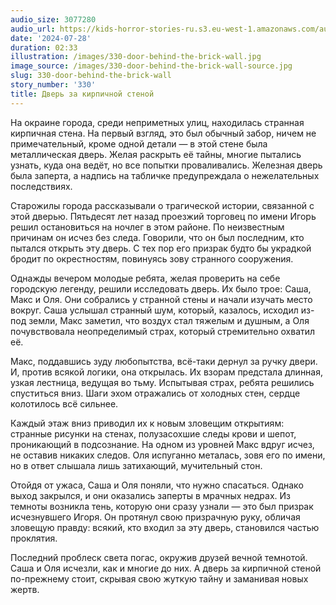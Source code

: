 ```yaml
---
audio_size: 3077280
audio_url: https://kids-horror-stories-ru.s3.eu-west-1.amazonaws.com/audio/330-door-behind-the-brick-wall.mp3
date: '2024-07-28'
duration: 02:33
illustration: /images/330-door-behind-the-brick-wall.jpg
image_source: /images/330-door-behind-the-brick-wall-source.jpg
slug: 330-door-behind-the-brick-wall
story_number: '330'
title: Дверь за кирпичной стеной
---
```


На окраине города, среди неприметных улиц, находилась странная кирпичная стена. На первый взгляд, это был обычный забор, ничем не примечательный, кроме одной детали — в этой стене была металлическая дверь. Желая раскрыть её тайны, многие пытались узнать, куда она ведёт, но все попытки проваливались. Железная дверь была заперта, а надпись на табличке предупреждала о нежелательных последствиях.

Старожилы города рассказывали о трагической истории, связанной с этой дверью. Пятьдесят лет назад проезжий торговец по имени Игорь решил остановиться на ночлег в этом районе. По неизвестным причинам он исчез без следа. Говорили, что он был последним, кто пытался открыть эту дверь. С тех пор его призрак будто бы украдкой бродит по окрестностям, повинуясь зову странного сооружения.

Однажды вечером молодые ребята, желая проверить на себе городскую легенду, решили исследовать дверь. Их было трое: Саша, Макс и Оля. Они собрались у странной стены и начали изучать место вокруг. Саша услышал странный шум, который, казалось, исходил из-под земли, Макс заметил, что воздух стал тяжелым и душным, а Оля почувствовала неопределимый страх, который стремительно охватил её.

Макс, поддавшись зуду любопытства, всё-таки дернул за ручку двери. И, против всякой логики, она открылась. Их взорам предстала длинная, узкая лестница, ведущая во тьму. Испытывая страх, ребята решились спуститься вниз. Шаги эхом отражались от холодных стен, сердце колотилось всё сильнее.

Каждый этаж вниз приводил их к новым зловещим открытиям: странные рисунки на стенах, полузасохшие следы крови и шепот, проникающий в подсознание. На одном из уровней Макс вдруг исчез, не оставив никаких следов. Оля испуганно металась, зовя его по имени, но в ответ слышала лишь затихающий, мучительный стон.

Отойдя от ужаса, Саша и Оля поняли, что нужно спасаться. Однако выход закрылся, и они оказались заперты в мрачных недрах. Из темноты возникла тень, которую они сразу узнали — это был призрак исчезнувшего Игоря. Он протянул свою призрачную руку, обличая зловещую правду: всякий, кто входил за эту дверь, становился частью проклятия.

Последний проблеск света погас, окружив друзей вечной темнотой. Саша и Оля исчезли, как и многие до них. А дверь за кирпичной стеной по-прежнему стоит, скрывая свою жуткую тайну и заманивая новых жертв.